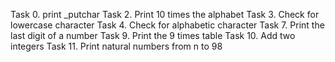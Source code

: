 Task 0. print _putchar
Task 2. Print 10 times the alphabet
Task 3. Check for lowercase character
Task 4. Check for alphabetic character
Task 7. Print the last digit of a number
Task 9. Print the 9 times table
Task 10. Add two integers
Task 11. Print natural numbers from n to 98
